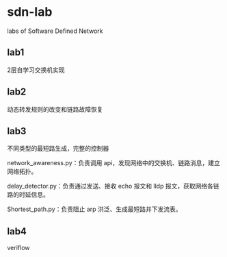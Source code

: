 # sdn-lab

labs of Software Defined Network

## lab1

2层自学习交换机实现

## lab2

动态转发规则的改变和链路故障恢复

## lab3

不同类型的最短路生成，完整的控制器

network_awareness.py：负责调用 api，发现网络中的交换机、链路消息，建立网络拓扑。

delay_detector.py：负责通过发送、接收 echo 报文和 lldp 报文，获取网络各链路的时延信息。

Shortest_path.py：负责阻止 arp 洪泛、生成最短路并下发流表。

## lab4

veriflow
